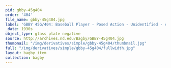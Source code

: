 ```yaml
---
pid: gbby-45g404
order: '404'
file_name: gbby-45g404.jpg
label: 'GBBY 45G/404: Baseball Player - Posed Action - Unidentified - c1930s'
_date: 1930s
object_type: glass plate negative
source: http://archives.nd.edu/Bagby/GBBY-45g404.jpg
thumbnail: "/img/derivatives/simple/gbby-45g404/thumbnail.jpg"
full: "/img/derivatives/simple/gbby-45g404/fullwidth.jpg"
layout: bagby_item
collection: bagby
---
```

